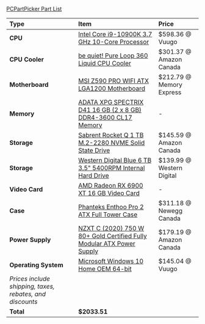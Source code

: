 [PCPartPicker Part List](https://ca.pcpartpicker.com/list/bzbTZw)

Type|Item|Price
:----|:----|:----
**CPU** | [Intel Core i9-10900K 3.7 GHz 10-Core Processor](https://ca.pcpartpicker.com/product/cwFKHx/intel-core-i9-10900k-37-ghz-10-core-processor-bx8070110900k) | $598.36 @ Vuugo
**CPU Cooler** | [be quiet! Pure Loop 360 Liquid CPU Cooler](https://ca.pcpartpicker.com/product/fJjNnQ/be-quiet-pure-loop-360-liquid-cpu-cooler-bw008) | $301.37 @ Amazon Canada
**Motherboard** | [MSI Z590 PRO WIFI ATX LGA1200 Motherboard](https://ca.pcpartpicker.com/product/V7PQzy/msi-z590-pro-wifi-atx-lga1200-motherboard-z590-pro-wifi) | $212.79 @ Memory Express
**Memory** | [ADATA XPG SPECTRIX D41 16 GB (2 x 8 GB) DDR4-3600 CL17 Memory](https://ca.pcpartpicker.com/product/Wvvbt6/adata-xpg-spectrix-d41-16gb-2-x-8gb-ddr4-3600-memory-ax4u360038g17-dt41) |-
**Storage** | [Sabrent Rocket Q 1 TB M.2-2280 NVME Solid State Drive](https://ca.pcpartpicker.com/product/HmmFf7/sabrent-rocket-q-1-tb-m2-2280-nvme-solid-state-drive-sb-rktq-1tb) | $145.59 @ Amazon Canada
**Storage** | [Western Digital Blue 6 TB 3.5" 5400RPM Internal Hard Drive](https://ca.pcpartpicker.com/product/Z2HRsY/western-digital-blue-6-tb-35-5400rpm-internal-hard-drive-wd60ezaz) | $139.99 @ Western Digital
**Video Card** | [AMD Radeon RX 6900 XT 16 GB Video Card](https://ca.pcpartpicker.com/product/WjvdnQ/amd-radeon-rx-6900-xt-16-gb-video-card-100-438373) |-
**Case** | [Phanteks Enthoo Pro 2 ATX Full Tower Case](https://ca.pcpartpicker.com/product/gQWBD3/phanteks-enthoo-pro-2-atx-full-tower-case-ph-es620ptg_dbk01) | $311.18 @ Newegg Canada
**Power Supply** | [NZXT C (2020) 750 W 80+ Gold Certified Fully Modular ATX Power Supply](https://ca.pcpartpicker.com/product/XBzFf7/nzxt-c-750-w-80-gold-certified-fully-modular-atx-power-supply-np-c750m-us) | $179.19 @ Amazon Canada
**Operating System** | [Microsoft Windows 10 Home OEM 64-bit](https://ca.pcpartpicker.com/product/wtgPxr/microsoft-os-kw900140) | $145.04 @ Vuugo
 | *Prices include shipping, taxes, rebates, and discounts* |
 | **Total** | **$2033.51**
